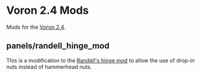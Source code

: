 # Voron 2.4 Mods

Mods for the [Voron 2.4].

## panels/randell_hinge_mod

This is a modification to the [Randell's hinge mod] to allow the use of drop-in nuts instead of hammerhead nuts.


[Voron 2.4]: https://vorondesign.com/voron2.4
[Randell's hinge mod]: https://github.com/VoronDesign/VoronUsers/tree/master/printer_mods/randell/Door_Hinges
